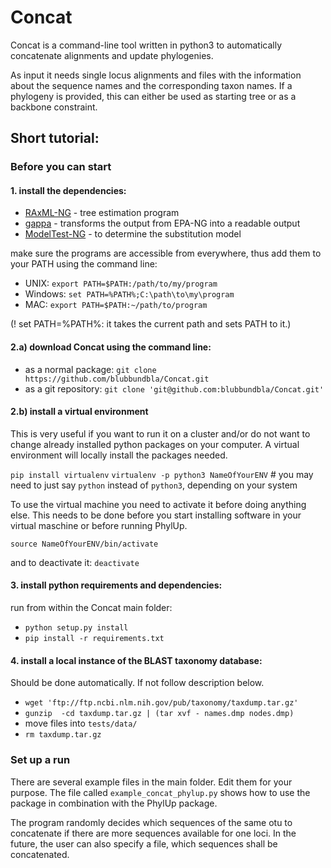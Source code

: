 # Concat     

Concat is a command-line tool written in python3 to automatically concatenate alignments and update phylogenies.

As input it needs  single locus alignments and files with the information about the sequence names and the corresponding taxon names. 
If a phylogeny is provided, this can either be used as starting tree or as a backbone constraint.

## Short tutorial:

### Before you can start

#### 1. install the dependencies:

* [RAxML-NG](https://github.com/amkozlov/raxml-ng/archive/master.zip) - tree estimation program
* [gappa](https://github.com/lczech/gappa/archive/master.zip)  - transforms the output from EPA-NG into a readable output
* [ModelTest-NG](https://github.com/ddarriba/modeltest/archive/master.zip) - to determine the substitution model


make sure the programs are accessible from everywhere, thus add them to your PATH using the command line:
* UNIX: `export PATH=$PATH:/path/to/my/program`
* Windows: `set PATH=%PATH%;C:\path\to\my\program`
* MAC: `export PATH=$PATH:~/path/to/program`

(! set PATH=%PATH%:  it takes the current path and sets PATH to it.)

#### 2.a) download Concat using the command line:
* as a normal package: `git clone https://github.com/blubbundbla/Concat.git`
* as a git repository: `git clone 'git@github.com:blubbundbla/Concat.git'`

#### 2.b) install a virtual environment
  This is very useful if you want to run it on a cluster and/or do not want to change already installed python packages on your computer.
  A virtual environment will locally install the packages needed.

  `pip install virtualenv` 
  `virtualenv -p python3 NameOfYourENV`  # you may need to just say `python` instead of `python3`, depending on your system

  To use the virtual machine you need to activate it before doing anything else. 
  This needs to be done before you start installing software in your virtual maschine or before running PhylUp.

  `source NameOfYourENV/bin/activate`

  and to deactivate it: `deactivate`

#### 3. install python requirements and dependencies:

run from within the Concat main folder:

* `python setup.py install`
* `pip install -r requirements.txt`

#### 4. install a local instance of the BLAST taxonomy database: 

Should be done automatically. If not follow description below.
   
   *  `wget 'ftp://ftp.ncbi.nlm.nih.gov/pub/taxonomy/taxdump.tar.gz'`
   *  `gunzip  -cd taxdump.tar.gz | (tar xvf - names.dmp nodes.dmp)`  
   *  move files into `tests/data/`
   *  `rm taxdump.tar.gz`

   
### Set up a run

There are several example files in the main folder. Edit them for your purpose. 
The file called `example_concat_phylup.py` shows how to use the package in combination with the PhylUp package.
   
The program randomly decides which sequences of the same otu to concatenate if there are more sequences available for one loci.
 In the future, the user can also specify a file, which sequences shall be concatenated.


